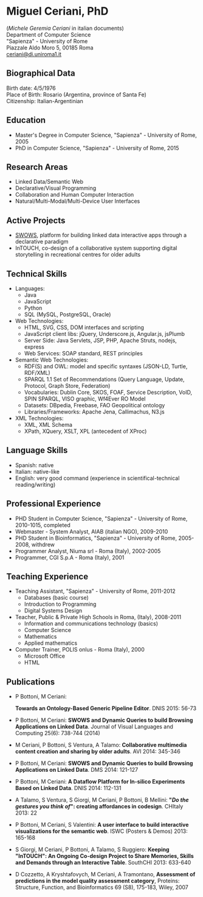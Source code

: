 Miguel Ceriani, PhD
===================
(_Michele Geremia Ceriani_ in italian documents)  
Department of Computer Science  
"Sapienza" - University of Rome  
Piazzale Aldo Moro 5, 00185 Roma  
ceriani@di.uniroma1.it

Biographical Data
-----------------
Birth date: 4/5/1976  
Place of Birth: Rosario (Argentina, province of Santa Fe)  
Citizenship: Italian-Argentinian

Education
---------
* Master's Degree in Computer Science, "Sapienza" - University of Rome, 2005
* PhD in Computer Science, "Sapienza" - University of Rome, 2015

Research Areas
--------------
* Linked Data/Semantic Web
* Declarative/Visual Programming
* Collaboration and Human Computer Interaction
* Natural/Multi-Modal/Multi-Device User Interfaces

Active Projects
---------------
* [SWOWS](http://swows.org/), platform for building linked data interactive apps through a declarative paradigm
* InTOUCH, co-design of a collaborative system supporting digital storytelling in recreational centres for older adults

Technical Skills
----------------
* Languages:
	* Java
	* JavaScript
	* Python
	* SQL (MySQL, PostgreSQL, Oracle)
* Web Technologies:
	* HTML, SVG, CSS, DOM interfaces and scripting
	* JavaScript client libs: jQuery, Underscore.js, Angular.js, jsPlumb
	* Server Side: Java Servlets, JSP, PHP, Apache Struts, nodejs, express
	* Web Services: SOAP standard, REST principles
* Semantic Web Technologies:
    * RDF(S) and OWL: model and specific syntaxes (JSON-LD, Turtle, RDF/XML)
	* SPARQL 1.1 Set of Recommendations (Query Language, Update, Protocol, Graph Store, Federation)
	* Vocabularies: Dublin Core, SKOS, FOAF, Service Description, VoID, SPIN SPARQL, VISO graphic, Wf4Ever RO Model
	* Datasets: DBpedia, Freebase, FAO Geopolitical ontology
	* Libraries/Frameworks: Apache Jena, Callimachus, N3.js
* XML Technologies:
	* XML, XML Schema
	* XPath, XQuery, XSLT, XPL (antecedent of XProc)

Language Skills
---------------
* Spanish: native
* Italian: native-like
* English: very good command (experience in scientifical-technical reading/writing)

Professional Experience
-----------------------
* PHD Student in Computer Science, "Sapienza" - University of Rome, 2010-1015, completed
* Webmaster - System Analyst, AIAB (italian NGO), 2009-2010
* PHD Student in Bioinformatics, "Sapienza" - University of Rome, 2005-2008, withdrew
* Programmer Analyst, Niuma srl - Roma (Italy), 2002-2005
* Programmer,  CGI S.p.A - Roma (Italy), 2001  

Teaching Experience
-------------------
* Teaching Assistant, "Sapienza" - University of Rome, 2011-2012
	* Databases (basic course)
	* Introduction to Programming
	* Digital Systems Design
* Teacher, Public & Private High Schools in Roma, (Italy), 2008-2011
	* Information and communications technology (basics)
	* Computer Science
	* Mathematics
	* Applied mathematics
* Computer Trainer, POLIS onlus - Roma (Italy), 2000
	* Microsoft Office
	* HTML

Publications
------------
* P Bottoni, M Ceriani:

  __Towards an Ontology-Based Generic Pipeline Editor__.
	DNIS 2015: 56-73
* P Bottoni, M Ceriani:
  __SWOWS and Dynamic Queries to build Browsing Applications on Linked Data__.
  Journal of Visual Languages and Computing 25(6): 738-744 (2014)
* M Ceriani, P Bottoni, S Ventura, A Talamo:
  __Collaborative multimedia content creation and sharing by older adults__.
  AVI 2014: 345-346
* P Bottoni, M Ceriani:
  __SWOWS and Dynamic Queries to build Browsing Applications on Linked Data__.
  DMS 2014: 121-127
* P Bottoni, M Ceriani:
  __A Dataflow Platform for In-silico Experiments Based on Linked Data__.
  DNIS 2014: 112-131
* A Talamo, S Ventura, S Giorgi, M Ceriani, P Bottoni, B Mellini:
  __"_Do the gestures you think of_": creating affordances in codesign__.
  CHItaly 2013: 22
* P Bottoni, M Ceriani, S Valentini:
  __A user interface to build interactive visualizations for the semantic web__.
  ISWC (Posters & Demos) 2013: 165-168
* S Giorgi, M Ceriani, P Bottoni, A Talamo, S Ruggiero:
  __Keeping "InTOUCH": An Ongoing Co-design Project to Share Memories, Skills and Demands through an Interactive Table__.
  SouthCHI 2013: 633-640
* D Cozzetto, A Kryshtafovych, M Ceriani, A Tramontano,
  __Assessment of predictions in the model quality assessment category__,
  Proteins: Structure, Function, and Bioinformatics 69 (S8), 175-183, Wiley, 2007
